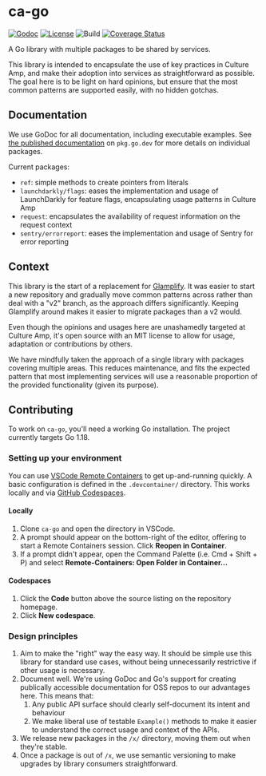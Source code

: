 # ca-go

[![Godoc](https://img.shields.io/badge/godoc-reference-blue.svg)](https://pkg.go.dev/github.com/cultureamp/ca-go)
[![License](https://img.shields.io/github/license/cultureamp/ca-go)](https://github.com/cultureamp/ca-go/blob/main/LICENSE.txt)
![Build](https://github.com/cultureamp/ca-go/workflows/pipeline/badge.svg)
[![Coverage Status](https://coveralls.io/repos/github/cultureamp/ca-go/badge.svg?branch=main)](https://coveralls.io/github/cultureamp/ca-go?branch=main)

A Go library with multiple packages to be shared by services.

This library is
intended to encapsulate the use of key practices in Culture Amp, and make their
adoption into services as straightforward as possible. The goal here is to be
light on hard opinions, but ensure that the most common patterns are supported
easily, with no hidden gotchas.

## Documentation

We use GoDoc for all documentation, including executable examples. See [the
published
documentation](https://pkg.go.dev/github.com/cultureamp/ca-go#section-directories)
on `pkg.go.dev` for more details on individual packages.

Current packages:

- `ref`: simple methods to create pointers from literals
- `launchdarkly/flags`: eases the implementation and usage of LaunchDarkly for feature flags, encapsulating usage patterns in Culture Amp
- `request`: encapsulates the availability of request information on the request context
- `sentry/errorreport`: eases the implementation and usage of Sentry for error reporting

## Context

This library is the start of a replacement for
[Glamplify](https://github.com/cultureamp/glamplify). It was easier to start a
new repository and gradually move common patterns across rather than deal with a
"v2" branch, as the approach differs significantly. Keeping Glamplify around
makes it easier to migrate packages than a v2 would.

Even though the opinions and usages here are unashamedly targeted at Culture
Amp, it's open source with an MIT license to allow for usage, adaptation or
contributions by others.

We have mindfully taken the approach of a single library with packages covering
multiple areas. This reduces maintenance, and fits the expected pattern that
most implementing services will use a reasonable proportion of the provided
functionality (given its purpose).

## Contributing

To work on `ca-go`, you'll need a working Go installation. The project currently
targets Go 1.18.

### Setting up your environment

You can use [VSCode Remote
Containers](https://code.visualstudio.com/docs/remote/containers) to get
up-and-running quickly. A basic configuration is defined in the `.devcontainer/`
directory. This works locally and via [GitHub
Codespaces](https://github.com/features/codespaces).

#### Locally

1. Clone `ca-go` and open the directory in VSCode.
2. A prompt should appear on the bottom-right of the editor, offering to start a
   Remote Containers session. Click **Reopen in Container**.
3. If a prompt didn't appear, open the Command Palette (i.e. Cmd + Shift + P)
   and select **Remote-Containers: Open Folder in Container...**

#### Codespaces

1. Click the **Code** button above the source listing on the repository
   homepage.
2. Click **New codespace**.

### Design principles

1. Aim to make the "right" way the easy way. It should be simple use this
   library for standard use cases, without being unnecessarily restrictive if
   other usage is necessary.
1. Document well. We're using GoDoc and Go's support for creating publically accessible documentation for OSS repos to our advantages here. This means that:
   1. Any public API surface should clearly self-document its intent and behaviour
   1. We make liberal use of testable `Example()` methods to make it easier to
      understand the correct usage and context of the APIs.
1. We release new packages in the `/x/` directory, moving them out when they're stable.
1. Once a package is out of `/x`, we use semantic versioning to make upgrades by
   library consumers straightforward.

